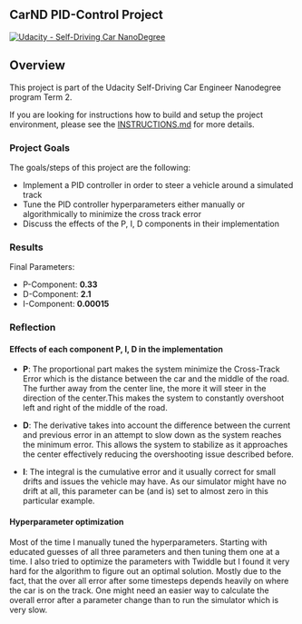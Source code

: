 ## CarND PID-Control Project
[![Udacity - Self-Driving Car NanoDegree](https://s3.amazonaws.com/udacity-sdc/github/shield-carnd.svg)](http://www.udacity.com/drive)

Overview
---
This project is part of the Udacity Self-Driving Car Engineer Nanodegree program Term 2. 

If you are looking for instructions how to build and setup the project environment, please see the [INSTRUCTIONS.md](./INSTRUCTIONS.md) for more details.


### Project Goals
The goals/steps of this project are the following:
* Implement a PID controller in order to steer a vehicle around a simulated track
* Tune the PID controller hyperparameters either manually or algorithmically to minimize the cross track error
* Discuss the effects of the P, I, D components in their implementation


### Results
Final Parameters:

- P-Component: **0.33**
- D-Component: **2.1**
- I-Component: **0.00015**

### Reflection

#### Effects of each component P, I, D in the implementation

- **P**: The proportional part makes the system minimize the Cross-Track Error which is the distance between the car and the middle of the road. The further away from the
center line, the more it will steer in the direction of the center.This makes the system to constantly overshoot left and right of the middle of the road. 

- **D**: The derivative takes into account the difference between the current and previous error in an attempt to slow down as the system reaches the minimum error. 
This allows the system to stabilize as it approaches the center effectively reducing the overshooting issue described before.

- **I**: The integral is the cumulative error and it usually correct for small drifts and issues the vehicle may have. 
As our simulator might have no drift at all, this parameter can be (and is) set to almost zero in this particular example.


#### Hyperparameter optimization
Most of the time I manually tuned the hyperparameters. Starting with educated guesses of all three parameters and then
tuning them one at a time. I also tried to optimize the parameters with Twiddle but I found it very hard for the
algorithm to figure out an optimal solution. Mostly due to the fact, that the over all error after some timesteps depends
heavily on where the car is on the track. One might need an easier way to calculate the overall error after a parameter change than to run the simulator which is very slow.